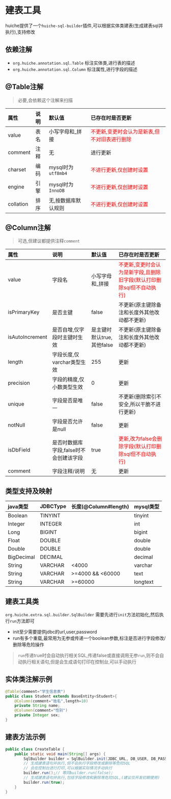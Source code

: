 # 建表工具
huiche提供了一个`huiche-sql-builder`插件,可以根据实体类建表(生成建表sql并执行),支持修改
## 依赖注解
- `org.huiche.annotation.sql.Table` 标注实体类,进行表的描述
- `org.huiche.annotation.sql.Column` 标注属性,进行字段的描述
## @Table注解
> 必要,会依赖这个注解来扫描

属性|说明|默认值|已存在时是否更新
:-|:-|:-|:-
value|表名|小写字母和_拼接|<span style="color:#f00">不更新,变更时会认为是新表,但不对旧表进行删除</span>
comment|注释|无|进行更新
charset|编码|mysql时为`utf8mb4`|<span style="color:#f00">不进行更新,仅创建时设置</span>
engine|引擎|mysql时为`InnoDB`|<span style="color:#f00">不进行更新,仅创建时设置</span>
collation|排序|无,按数据库默认规则|<span style="color:#f00">不进行更新,仅创建时设置</span>
## @Column注解
> 可选,但建议都提供注释`comment`

属性|说明|默认值|已存在时是否更新
:-|:-|:-|:-
value|字段名|小写字母和_拼接|<span style="color:#f00">不更新,变更时会认为是新字段,且删除旧字段(默认打印删除sql但不自动执行)</span>
isPrimaryKey|是否主键|false|不更新(原主键除备注和长度外其他改动都不更新)
isAutoIncrement|是否自增,仅字段时主键时生效|是主键时默认true,其他false|不更新(原主键除备注和长度外其他改动都不更新)
length|字段长度,仅varchar类型生效|255|更新
precision|字段的精度,仅小数类型生效|0|更新
unique|字段是否是唯一|false|不更新(删除索引不安全,所以干脆不进行更新)
notNull|字段是否允许是null|false|更新
isDbField|是否时数据库字段,false时不会创建该字段|true|<span style="color:#f00">更新,改为false会删除字段(默认打印删除sql但不自动执行)</span>
comment|字段注释/说明|无|更新

## 类型支持及映射
java类型|JDBCType|长度(@Column#length)|mysql类型
:-|:-|:-|:-
Boolean|TINYINT||tinyint
Integer|INTEGER||int
Long|BIGINT||bigint
Float|DOUBLE||double
Double|DOUBLE||double
BigDecimal|DECIMAL||decimal
String|VARCHAR|<4000|varchar
String|VARCHAR|>=4000 && <60000|text
String|VARCHAR|>=60000|longtext
## 建表工具类
`org.huiche.extra.sql.builder.SqlBuilder` 需要先进行`init`方法初始化,然后执行`run`方法即可
- init至少需要提供jdbc的url,user,password
- run有多个重载,最常用为无参或传递一个boolean参数,标注是否进行字段修改/删除等危险操作
> `run`传递true时会自动执行相关SQL,传递false或直接调用无参`run`,则不会自动执行相关语句,但是会生成语句打印在控制台,可以手动执行

## 实体类注解示例
```java
@Table(comment="学生信息表")
public class Student extends BaseEntity<Student>{
    @Column(comment="姓名",length=10)
    private String name;
    @Columen(comment="性别")
    private Integer sex;
}
```
## 建表方法示例
```java
public class CreateTable {
    public static void main(String[] args) {
        SqlBuilder builder = SqlBuilder.init(JDBC_URL, DB_USER, DB_PASSWORD);
        // 生成建表语句并执行,但不会执行字段修改或删除等危险SQL
        // 会在控制台进行打印,可以根据实际情况手动执行
        builder.run();// 等同builder.run(false);
        // 生成建表语句并执行,包括字段修改和删除等危险SQL,(建议仅开发初期使用)
        builder.run(true);
    }
} 
```
